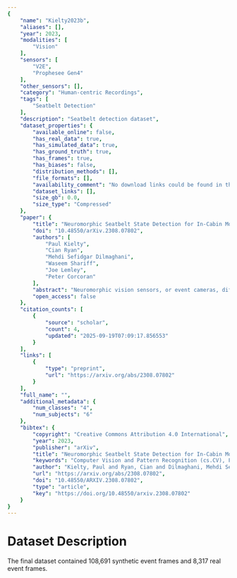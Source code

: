 ```yaml
---
{
    "name": "Kielty2023b",
    "aliases": [],
    "year": 2023,
    "modalities": [
        "Vision"
    ],
    "sensors": [
        "V2E",
        "Prophesee Gen4"
    ],
    "other_sensors": [],
    "category": "Human-centric Recordings",
    "tags": [
        "Seatbelt Detection"
    ],
    "description": "Seatbelt detection dataset",
    "dataset_properties": {
        "available_online": false,
        "has_real_data": true,
        "has_simulated_data": true,
        "has_ground_truth": true,
        "has_frames": true,
        "has_biases": false,
        "distribution_methods": [],
        "file_formats": [],
        "availability_comment": "No download links could be found in the paper.",
        "dataset_links": [],
        "size_gb": 0.0,
        "size_type": "Compressed"
    },
    "paper": {
        "title": "Neuromorphic Seatbelt State Detection for In-Cabin Monitoring with Event Cameras",
        "doi": "10.48550/arXiv.2308.07802",
        "authors": [
            "Paul Kielty",
            "Cian Ryan",
            "Mehdi Sefidgar Dilmaghani",
            "Waseem Shariff",
            "Joe Lemley",
            "Peter Corcoran"
        ],
        "abstract": "Neuromorphic vision sensors, or event cameras, differ from conventional cameras in that they do not capture images at a specified rate. Instead, they asynchronously log local brightness changes at each pixel. As a result, event cameras only record changes in a given scene, and do so with very high temporal resolution, high dynamic range, and low power requirements. Recent research has demonstrated how these characteristics make event cameras extremely practical sensors in driver monitoring systems (DMS), enabling the tracking of high-speed eye motion and blinks. This research provides a proof of concept to expand event-based DMS techniques to include seatbelt state detection. Using an event simulator, a dataset of 108,691 synthetic neuromorphic frames of car occupants was generated from a near-infrared (NIR) dataset, and split into training, validation, and test sets for a seatbelt state detection algorithm based on a recurrent convolutional neural network (CNN). In addition, a smaller set of real event data was collected and reserved for testing. In a binary classification task, the fastened/unfastened frames were identified with an F1 score of 0.989 and 0.944 on the simulated and real test sets respectively. When the problem extended to also classify the action of fastening/unfastening the seatbelt, respective F1 scores of 0.964 and 0.846 were achieved.",
        "open_access": false
    },
    "citation_counts": [
        {
            "source": "scholar",
            "count": 4,
            "updated": "2025-09-19T07:09:17.856553"
        }
    ],
    "links": [
        {
            "type": "preprint",
            "url": "https://arxiv.org/abs/2308.07802"
        }
    ],
    "full_name": "",
    "additional_metadata": {
        "num_classes": "4",
        "num_subjects": "6"
    },
    "bibtex": {
        "copyright": "Creative Commons Attribution 4.0 International",
        "year": 2023,
        "publisher": "arXiv",
        "title": "Neuromorphic Seatbelt State Detection for In-Cabin Monitoring with Event Cameras",
        "keywords": "Computer Vision and Pattern Recognition (cs.CV), FOS: Computer and information sciences, FOS: Computer and information sciences",
        "author": "Kielty, Paul and Ryan, Cian and Dilmaghani, Mehdi Sefidgar and Shariff, Waseem and Lemley, Joe and Corcoran, Peter",
        "url": "https://arxiv.org/abs/2308.07802",
        "doi": "10.48550/ARXIV.2308.07802",
        "type": "article",
        "key": "https://doi.org/10.48550/arxiv.2308.07802"
    }
}
---
```


# Dataset Description

The final dataset contained 108,691 synthetic event frames and 8,317 real event frames.